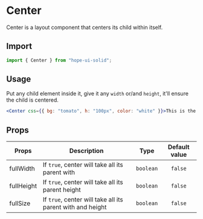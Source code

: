 # Center

Center is a layout component that centers its child within itself.

## Import

```js
import { Center } from "hope-ui-solid";
```

## Usage

Put any child element inside it, give it any `width` or/and `height`, it'll ensure the child is centered.

```jsx
<Center css={{ bg: "tomato", h: "100px", color: "white" }}>This is the Center</Center>
```

## Props

| Props      | Description                                                |   Type    | Default value |
| ---------- | ---------------------------------------------------------- | :-------: | :-----------: |
| fullWidth  | If `true`, center will take all its parent with            | `boolean` |    `false`    |
| fullHeight | If `true`, center will take all its parent height          | `boolean` |    `false`    |
| fullSize   | If `true`, center will take all its parent with and height | `boolean` |    `false`    |
